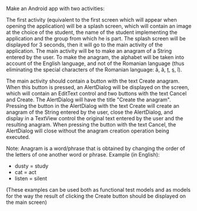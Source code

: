 Make an Android app with two activities:

The first activity (equivalent to the first screen which will appear when opening the application) will be a splash screen,
which will contain an image at the choice of the student, the name of the student implementing the application and the group from which he is
part. The splash screen will be displayed for 3 seconds, then it will go to the main activity of the application.
The main activity will be to make an anagram of a String entered by the user. To make the anagram, the alphabet will be taken into account
of the English language, and not of the Romanian language (thus eliminating the special characters of the Romanian language: ă,
â, ț, ş, î).

The main activity should contain a button with the text Create anagram. When this button is pressed, an AlertDialog will be displayed on the screen, which will contain an EditText control and two buttons with the text Cancel and Create. The AlertDialog will have the title "Create the anagram". Pressing the button in the AlertDialog with the text Create will create an anagram of the String entered by the user, close the AlertDialog, and display in a TextView control the original text entered by the user and the resulting anagram. When pressing the button with the text Cancel, the AlertDialog will close without the anagram creation operation being executed.

Note: Anagram is a word/phrase that is obtained by changing the order of the letters of one another word or phrase.
Example (in English):

- dusty = study
- cat = act
- listen = silent
  
(These examples can be used both as functional test models and as models for the way the result of clicking the Create button should be displayed on the main screen)
